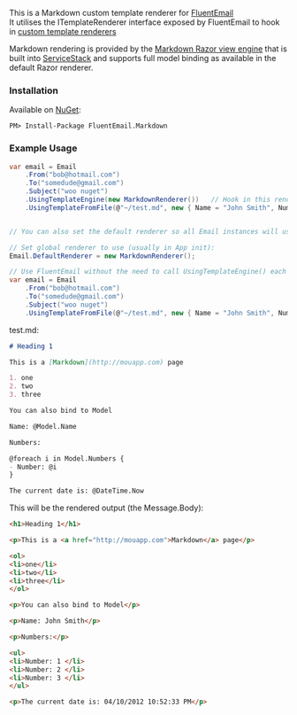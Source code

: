 ﻿This is a Markdown custom template renderer for [FluentEmail](https://github.com/lukencode/FluentEmail)   
It utilises the ITemplateRenderer interface exposed by FluentEmail to hook in [custom template renderers](http://lukencode.com/2012/06/10/fluent-email-now-supporting-custom-template-renderers/)

Markdown rendering is provided by the [Markdown Razor view engine](https://github.com/ServiceStack/ServiceStack/wiki/Markdown-Razor) that is built into [ServiceStack](https://github.com/ServiceStack/ServiceStack) and supports full model binding as available in the default Razor renderer.

### Installation

Available on [NuGet](http://nuget.org/packages/FluentEmail.Markdown):

```
PM> Install-Package FluentEmail.Markdown
```

### Example Usage

```csharp
var email = Email
    .From("bob@hotmail.com")
    .To("somedude@gmail.com")
    .Subject("woo nuget")
    .UsingTemplateEngine(new MarkdownRenderer())   // Hook in this renderer -- IMPORTANT!!: This needs be set before the next line below
    .UsingTemplateFromFile(@"~/test.md", new { Name = "John Smith", Numbers = new string[] { "1", "2", "3" } });


// You can also set the default renderer so all Email instances will use this renderer by doing the following:

// Set global renderer to use (usually in App init):
Email.DefaultRenderer = new MarkdownRenderer();

// Use FluentEmail without the need to call UsingTemplateEngine() each time
var email = Email
    .From("bob@hotmail.com")
    .To("somedude@gmail.com")
    .Subject("woo nuget")
    .UsingTemplateFromFile(@"~/test.md", new { Name = "John Smith", Numbers = new string[] { "1", "2", "3" } });
```


test.md:

```markdown
# Heading 1

This is a [Markdown](http://mouapp.com) page

1. one
2. two
3. three

You can also bind to Model

Name: @Model.Name

Numbers:

@foreach i in Model.Numbers {
- Number: @i 
}

The current date is: @DateTime.Now
```

This will be the rendered output (the Message.Body):

```html
<h1>Heading 1</h1>

<p>This is a <a href="http://mouapp.com">Markdown</a> page</p>

<ol>
<li>one</li>
<li>two</li>
<li>three</li>
</ol>

<p>You can also bind to Model</p>

<p>Name: John Smith</p>

<p>Numbers:</p>

<ul>
<li>Number: 1 </li>
<li>Number: 2 </li>
<li>Number: 3 </li>
</ul>

<p>The current date is: 04/10/2012 10:52:33 PM</p>
```